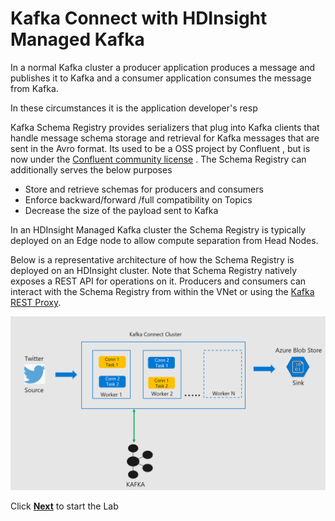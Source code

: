 # Kafka Connect with HDInsight Managed Kafka 

In a normal Kafka cluster a producer application produces a message and publishes it to Kafka and a consumer application consumes the message from Kafka. 

In these circumstances it is the application developer's resp

Kafka Schema Registry provides serializers that plug into Kafka clients that handle  message schema storage and retrieval for Kafka messages that are sent in the Avro format. Its used to be a  OSS project by Confluent , but is now under the [Confluent community license](https://www.confluent.io/blog/license-changes-confluent-platform/) . The Schema Registry can additionally serves the below purposes
 
 - Store and retrieve schemas for producers and consumers
 - Enforce backward/forward /full compatibility on Topics
 - Decrease the size of the payload sent to Kafka  

In an HDInsight Managed Kafka cluster the Schema Registry is typically deployed on an Edge node to allow compute separation from Head Nodes. 

Below is a representative architecture of how the Schema Registry is deployed on an HDInsight cluster. Note that Schema Registry natively exposes a REST API for operations on it.  Producers and consumers can interact with the Schema Registry from within the VNet or using the [Kafka REST Proxy](https://docs.microsoft.com/en-us/azure/hdinsight/kafka/rest-proxy). 

![HDInsight Kafka Schema Registry](https://github.com/arnabganguly/Kafkaconnect/blob/master/images/Pic1.png)

Click [**Next**](https://github.com/arnabganguly/Kafkaconnect/blob/master/HDInsightManagedKafka.md) to start the Lab 


<!--stackedit_data:
eyJoaXN0b3J5IjpbLTc0ODA0MjAyOSwxOTA1MDMwNzcsMTI2Mj
kwNzU2MywtMTg1NTU4MTQ2MywxNjM1NzEzNzU1LC05NzA2MDkx
OTUsMjAyMzI5ODA3MywtNDQwNTgzOTY3LC0xMjY2NzcwNTI1LD
E0OTE1MzY2MSw2NTU4MzE5NDksODUyMzAxNDU1LDI3MDUzOTY2
OV19
-->